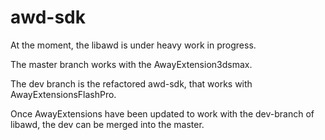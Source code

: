 awd-sdk
=======

At the moment, the libawd is under heavy work in progress.

The master branch works with the AwayExtension3dsmax.

The dev branch is the refactored awd-sdk, that works with AwayExtensionsFlashPro.

Once AwayExtensions have been updated to work with the dev-branch of libawd, the dev can be merged into the master.





